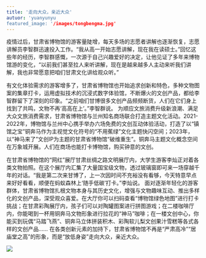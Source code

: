```yaml
---
title: '走向大众，亲近大众'
autuor: 'yuanyunyu
featured_image: '/images/tongbengma.jpg'
---
```


疫情过后，甘肃省博物馆的游客量陡增，每天多场的志愿者讲解也逐渐恢复，志愿讲解员李智群迅速投入工作。“我从高一开始志愿讲解，现在我在读硕士。”回忆这些年的经历，李智群感慨，一次源于自己兴趣爱好的决定，让他见证了多年来博物馆游的变化，“以前我们甚至拉人来听讲解，现在是越来越多人主动来听我们讲解，我也非常愿意把咱们甘肃文化讲给观众听。”

有文化体验需求的游客增多了，甘肃省博物馆也开始追求创新和特色，多种文物图案的集章打卡，运用虚拟技术的沉浸式数字体验馆，不断爆火的文创产品，都给李智群留下了深刻的印象。“之前咱们甘博很多文创产品频频断货，人们在它们身上找到了共鸣，文物不再‘高高在上’。”李智群说。
为顺应文旅消费升级新浪潮、满足大众文旅消费需求，甘肃省博物馆与兰州知名商场联合打造主题文化活动。2021-2022年，博物馆与兰州中心携手举办六场免费的文创互动体验活动，打造了以“镇馆之宝”铜奔马作为主视觉文化符号的“不用蕉绿”文化主题快闪空间；2023年，以“神马来了”文创IP为主题的甘肃省博物馆“破维重生”。铜奔马主题文化概念空间在万象城开展。人们在商场也能打卡博物馆，购买钟意的文创。

在甘肃省博物馆的“网红”展厅甘肃丝绸之路文明展厅内，大学生游客李灿正对着各类文物拍照。在这个展厅内汇集了大量国宝级文物，透过玻璃窗即可来一场穿越千年的对话。“我是第二次来甘博了，上一次因时间不充裕没有看够，今天特意早点来好好看看，顺便在蚂蚁森林上‘随手低碳’打卡。”李灿说。
面对逐渐年轻化的游客群体，甘肃省博物馆扎根文物本身与其历史文化，增强与文物趣味互动、推出多样化的文创产品，深受观众喜爱。在大厅你可以扫码查看“博物馆绿色地图”进行打卡挑战；在甘肃彩陶展厅内，孩子们可以对陶罐图案进行拼图游戏；在二楼咖啡厅内，你能喝到一杯用铜奔马文物形象进行拉花的“神马”咖啡；在一楼文创中心，你能买到玩偶“马踏飞燕”、铜奔马立体拼装积木、彩陶软儿梨文创果汁雪糕等各式各样的文创产品……
在各类创新元素的加持下，甘肃省博物馆不再是“严肃高冷”“居庙堂之高”的形象，而是“放低身姿”走向大众，亲近大众。

![](/images/lianhuazhan.jpg)

